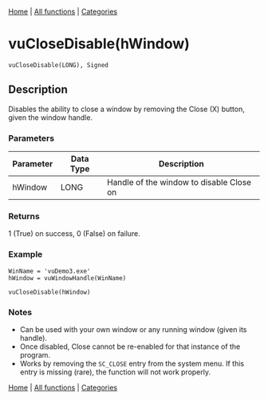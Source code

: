 [Home](../index.md) | [All functions](index.md) | [Categories](../categories/index.md)

# vuCloseDisable(hWindow)

```Prototype
vuCloseDisable(LONG), Signed
```


## Description
Disables the ability to close a window by removing the Close (X) button, given the window handle.

### Parameters

| Parameter | Data Type | Description                                 |
|-----------|-----------|---------------------------------------------|
| hWindow   | LONG      | Handle of the window to disable Close on    |

### Returns
1 (True) on success, 0 (False) on failure.

### Example

```Clarion
WinName = 'vuDemo3.exe'
hWindow = vuWindowHandle(WinName)

vuCloseDisable(hWindow)
```

### Notes
- Can be used with your own window or any running window (given its handle).  
- Once disabled, Close cannot be re-enabled for that instance of the program.  
- Works by removing the `SC_CLOSE` entry from the system menu. If this entry is missing (rare), the function will not work properly.

[Home](../index.md) | [All functions](index.md) | [Categories](../categories/index.md)
